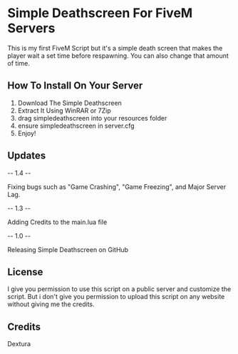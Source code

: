 # Simple Deathscreen For FiveM Servers
This is my first FiveM Script but it's a simple death screen that makes the player wait a set time before respawning. You can also change that amount of time.

## How To Install On Your Server
1. Download The Simple Deathscreen
2. Extract It Using WinRAR or 7Zip
3. drag simpledeathscreen into your resources folder
4. ensure simpledeathscreen in server.cfg
5. Enjoy!

## Updates

-- 1.4 --

Fixing bugs such as "Game Crashing", "Game Freezing", and Major Server Lag.

-- 1.3 --

Adding Credits to the main.lua file

-- 1.0 --

Releasing Simple Deathscreen on GitHub



## License
I give you permission to use this script on a public server and customize the script. But i don't give you permission to upload this script on any website without giving me the credits.

## Credits
Dextura

